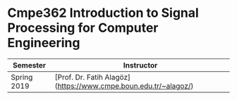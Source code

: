 # Cmpe362 Introduction to Signal Processing for Computer Engineering
| Semester | Instructor |
| --- | --- |
| Spring 2019 | [Prof. Dr. Fatih Alagöz] (https://www.cmpe.boun.edu.tr/~alagoz/) |
